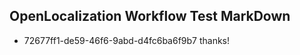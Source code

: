 ## OpenLocalization Workflow Test MarkDown
* 72677ff1-de59-46f6-9abd-d4fc6ba6f9b7 
thanks!<!--HONumber=Mar16_HO2-->
